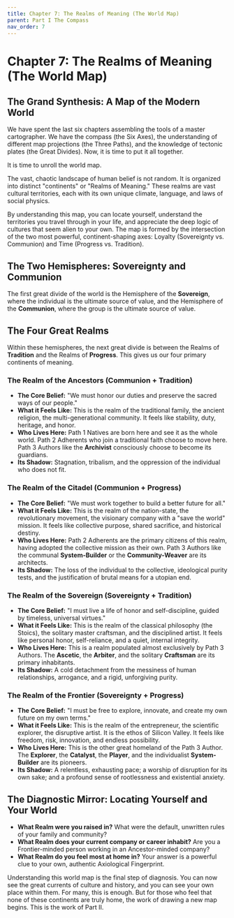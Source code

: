 ```yaml
---
title: Chapter 7: The Realms of Meaning (The World Map)
parent: Part I The Compass
nav_order: 7
---
```


# Chapter 7: The Realms of Meaning (The World Map)

## The Grand Synthesis: A Map of the Modern World

We have spent the last six chapters assembling the tools of a master cartographer. We have the compass (the Six Axes), the understanding of different map projections (the Three Paths), and the knowledge of tectonic plates (the Great Divides). Now, it is time to put it all together.

It is time to unroll the world map.

The vast, chaotic landscape of human belief is not random. It is organized into distinct "continents" or "Realms of Meaning." These realms are vast cultural territories, each with its own unique climate, language, and laws of social physics.

By understanding this map, you can locate yourself, understand the territories you travel through in your life, and appreciate the deep logic of cultures that seem alien to your own. The map is formed by the intersection of the two most powerful, continent-shaping axes: Loyalty (Sovereignty vs. Communion) and Time (Progress vs. Tradition).

## The Two Hemispheres: Sovereignty and Communion

The first great divide of the world is the Hemisphere of the **Sovereign**, where the individual is the ultimate source of value, and the Hemisphere of the **Communion**, where the group is the ultimate source of value.

## The Four Great Realms

Within these hemispheres, the next great divide is between the Realms of **Tradition** and the Realms of **Progress**. This gives us our four primary continents of meaning.

### The Realm of the Ancestors (Communion + Tradition)
*   **The Core Belief:** "We must honor our duties and preserve the sacred ways of our people."
*   **What it Feels Like:** This is the realm of the traditional family, the ancient religion, the multi-generational community. It feels like stability, duty, heritage, and honor.
*   **Who Lives Here:** Path 1 Natives are born here and see it as the whole world. Path 2 Adherents who join a traditional faith choose to move here. Path 3 Authors like the **Archivist** consciously choose to become its guardians.
*   **Its Shadow:** Stagnation, tribalism, and the oppression of the individual who does not fit.

### The Realm of the Citadel (Communion + Progress)
*   **The Core Belief:** "We must work together to build a better future for all."
*   **What it Feels Like:** This is the realm of the nation-state, the revolutionary movement, the visionary company with a "save the world" mission. It feels like collective purpose, shared sacrifice, and historical destiny.
*   **Who Lives Here:** Path 2 Adherents are the primary citizens of this realm, having adopted the collective mission as their own. Path 3 Authors like the communal **System-Builder** or the **Community-Weaver** are its architects.
*   **Its Shadow:** The loss of the individual to the collective, ideological purity tests, and the justification of brutal means for a utopian end.

### The Realm of the Sovereign (Sovereignty + Tradition)
*   **The Core Belief:** "I must live a life of honor and self-discipline, guided by timeless, universal virtues."
*   **What it Feels Like:** This is the realm of the classical philosophy (the Stoics), the solitary master craftsman, and the disciplined artist. It feels like personal honor, self-reliance, and a quiet, internal integrity.
*   **Who Lives Here:** This is a realm populated almost exclusively by Path 3 Authors. The **Ascetic**, the **Arbiter**, and the solitary **Craftsman** are its primary inhabitants.
*   **Its Shadow:** A cold detachment from the messiness of human relationships, arrogance, and a rigid, unforgiving purity.

### The Realm of the Frontier (Sovereignty + Progress)
*   **The Core Belief:** "I must be free to explore, innovate, and create my own future on my own terms."
*   **What it Feels Like:** This is the realm of the entrepreneur, the scientific explorer, the disruptive artist. It is the ethos of Silicon Valley. It feels like freedom, risk, innovation, and endless possibility.
*   **Who Lives Here:** This is the other great homeland of the Path 3 Author. The **Explorer**, the **Catalyst**, the **Player**, and the individualist **System-Builder** are its pioneers.
*   **Its Shadow:** A relentless, exhausting pace; a worship of disruption for its own sake; and a profound sense of rootlessness and existential anxiety.

## The Diagnostic Mirror: Locating Yourself and Your World

*   **What Realm were you raised in?** What were the default, unwritten rules of your family and community?
*   **What Realm does your current company or career inhabit?** Are you a Frontier-minded person working in an Ancestor-minded company?
*   **What Realm do you feel most at home in?** Your answer is a powerful clue to your own, authentic Axiological Fingerprint.

Understanding this world map is the final step of diagnosis. You can now see the great currents of culture and history, and you can see your own place within them. For many, this is enough. But for those who feel that none of these continents are truly home, the work of drawing a new map begins. This is the work of Part II.

